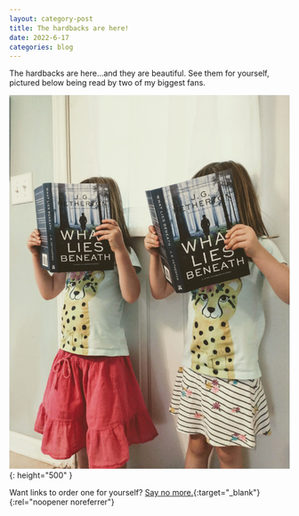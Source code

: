 ```yaml
---
layout: category-post
title: The hardbacks are here!
date: 2022-6-17
categories: blog
---
```


The hardbacks are here...and they are beautiful. See them for yourself, pictured below being read by two of my biggest fans.

![image](/assets/kids_read_what_lies_beneath.jpg){: height="500" }

Want links to order one for yourself? [Say no more.](https://www.penguinrandomhouse.com/books/624979/what-lies-beneath-by-j-g-hetherton/9781643850207/){:target="_blank"}{:rel="noopener noreferrer"}
